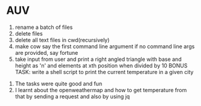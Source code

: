 # AUV
 1) rename a batch of files
 2) delete files
 3) delete all text files in cwd(recursively)
 4) make cow say the first command line argument if no command line args are provided, say fortune
 5) take input from user and print a right angled triangle with base and height as 'n' and elements at xth position when divided by 10
 BONUS TASK: write a shell script to print the current temperature in a given city
1. The tasks were quite good and fun
2. I learnt about the openweathermap and how to get temperature from that by sending a request and also by using jq

